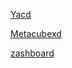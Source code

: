 
[Yacd](http://yacd.metacubex.one)

[Metacubexd](http://d.metacubex.one)

[zashboard](http://board.zash.run.place/)
